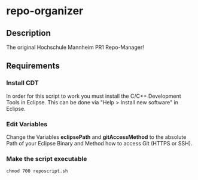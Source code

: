 # repo-organizer
## Description
The original Hochschule Mannheim PR1 Repo-Manager!

## Requirements
### Install CDT
In order for this script to work you must install the C/C++ Development Tools in Eclipse.
This can be done via "Help > Install new software" in Eclipse.

### Edit Variables
Change the Variables **eclipsePath** and **gitAccessMethod** to the absolute Path of your Eclipse Binary and Method how to access Git (HTTPS or SSH).

### Make the script executable 
```
chmod 700 reposcript.sh
```
